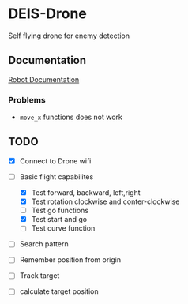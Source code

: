 # DEIS-Drone
Self flying drone for enemy detection

## Documentation 
[Robot Documentation](https://djitellopy.readthedocs.io/en/latest/tello/)

### Problems 
 - `move_x` functions does not work
## TODO

- [x] Connect to Drone wifi
- [ ] Basic flight capabilites
    - [x] Test forward, backward, left,right
    - [x] Test rotation clockwise and conter-clockwise
    - [ ] Test go functions
    - [x] Test start and go
    - [ ] Test curve function
- [ ] Search pattern
- [ ] Remember position from origin
- [ ] Track target
- [ ] calculate target position

